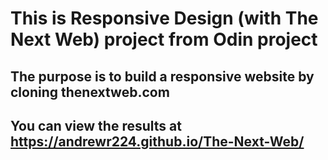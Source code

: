 # This is Responsive Design (with The Next Web) project from Odin project

## The purpose is to build a responsive website by cloning thenextweb.com 

## You can view the results at https://andrewr224.github.io/The-Next-Web/
